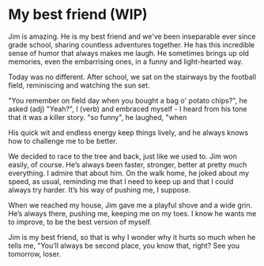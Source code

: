 # My best friend (WIP)

Jim is amazing. He is my best friend and we've been inseparable ever since grade school, sharing countless adventures together. He has this incredible sense of humor that always makes me laugh. He sometimes brings up old memories, even the embarrising ones, in a funny and light-hearted way.

Today was no different. After school, we sat on the stairways by the football field, reminiscing and watching the sun set.

"You remember on field day when you bought a bag o' potato chips?", he asked (adj)
"Yeah?", I (verb) and embraced myself - I heard from his tone that it was a killer story.
"so funny", he laughed, "when 

His quick wit and endless energy keep things lively, and he always knows how to challenge me to be better.

We decided to race to the tree and back, just like we used to. Jim won easily, of course. He’s always been faster, stronger, better at pretty much everything. I admire that about him. On the walk home, he joked about my speed, as usual, reminding me that I need to keep up and that I could always try harder. It’s his way of pushing me, I suppose.

When we reached my house, Jim gave me a playful shove and a wide grin. He’s always there, pushing me, keeping me on my toes. I know he wants me to improve, to be the best version of myself.

Jim is my best friend, so that is why I wonder why it hurts so much when he tells me, "You’ll always be second place, you know that, right? See you tomorrow, loser.
